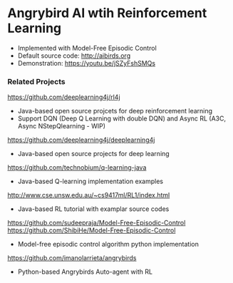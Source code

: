 # Angrybird AI wtih Reinforcement Learning
- Implemented with Model-Free Episodic Control
- Default source code: http://aibirds.org 
- Demonstration: https://youtu.be/jSZyFshSMQs

### Related Projects
https://github.com/deeplearning4j/rl4j 
- Java-based open source projcets for deep reinforcement learning 
- Support DQN (Deep Q Learning with double DQN) and Async RL (A3C, Async NStepQlearning - WIP)

https://github.com/deeplearning4j/deeplearning4j
- Java-based open source projects for deep learning

https://github.com/technobium/q-learning-java
- Java-based Q-learning implementation examples

http://www.cse.unsw.edu.au/~cs9417ml/RL1/index.html
- Java-based RL tutorial with examplar source codes

https://github.com/sudeepraja/Model-Free-Episodic-Control
https://github.com/ShibiHe/Model-Free-Episodic-Control
- Model-free episodic control algorithm python implementation

https://github.com/imanolarrieta/angrybirds
- Python-based Angrybirds Auto-agent with RL
